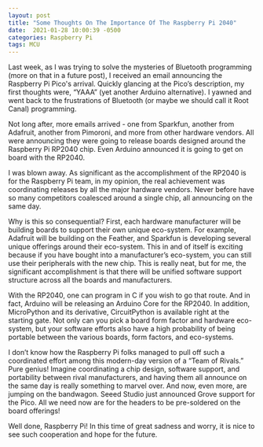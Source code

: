 ```yaml
---
layout: post
title: "Some Thoughts On The Importance Of The Raspberry Pi 2040"
date:  2021-01-28 10:00:39 -0500
categories: Raspberry Pi
tags: MCU
---
```


Last week, as I was trying to solve the mysteries of 
Bluetooth programming (more on that in a future post), 
I received an email announcing the Raspberry Pi Pico's 
arrival. Quickly glancing at the Pico’s description, my 
first thoughts were, “YAAA” (yet another Arduino alternative). 
I yawned and went back to the frustrations of Bluetooth (or maybe we should call it 
Root Canal) programming.

Not long after, more emails arrived - one from Sparkfun, 
another from Adafruit, another from Pimoroni, and more from other 
hardware vendors. All were announcing they were going to release boards 
designed around the Raspberry Pi RP2040 chip. Even Arduino announced it is 
going to get on board with the RP2040.

I was blown away. As significant as the accomplishment of the RP2040 is for 
the Raspberry Pi team, in my opinion, the real achievement was coordinating releases 
by all the major hardware vendors. Never before have so many competitors coalesced 
around a single chip, all announcing on the same day.

Why is this so consequential? First, each hardware manufacturer will be building boards
to support their own unique eco-system. For example, 
Adafruit will be building on the Feather, and Sparkfun is 
developing several unique offerings around their eco-system. 
This in and of itself is exciting because if you have bought into a 
manufacturer’s eco-system, you can still use their peripherals with the new chip. 
This is really neat, but for me, the significant accomplishment is that 
there will be unified software support structure across all the boards and manufacturers.

With the RP2040, one can program in C if you wish to go that route. 
And in fact, Arduino will be releasing an Arduino Core for the RP2040. 
In addition, MicroPython and its derivative, CircuitPython is available 
right at the starting gate. Not only can you pick a board form factor 
and hardware eco-system, but your software efforts also have a high 
probability of being portable between the various boards, form factors, and eco-systems.

I don’t know how the Raspberry Pi folks managed to pull off such a 
coordinated effort among this modern-day version of a 
“Team of Rivals.” Pure genius! Imagine coordinating a chip design, 
software support, and portability between rival manufacturers, and having them all 
announce on the
same day is really something to 
marvel over. And now, even more, are jumping on the bandwagon. Seeed Studio just announced
Grove support for the Pico. All we need now are for the headers to be pre-soldered on the
board offerings!

Well done, Raspberry Pi! In this time of great sadness and worry, 
it is nice to see such cooperation and hope for the future.
